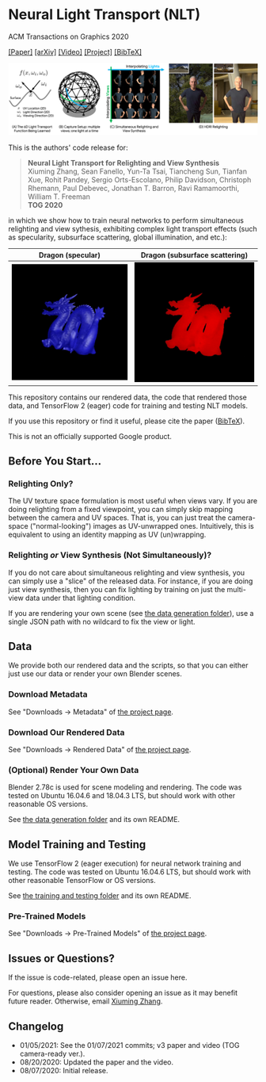 # Neural Light Transport (NLT)

ACM Transactions on Graphics 2020

[[Paper]](http://nlt.csail.mit.edu/assets/nlt.pdf)
[[arXiv]](https://arxiv.org/abs/2008.03806)
[[Video]](https://www.youtube.com/watch?v=gWdKjxCmYMI)
[[Project]](http://nlt.csail.mit.edu/)
[[BibTeX]](http://nlt.csail.mit.edu/assets/nlt.bib)

![teaser](assets/teaser.png)

This is the authors' code release for:
> **Neural Light Transport for Relighting and View Synthesis**  
> Xiuming Zhang, Sean Fanello, Yun-Ta Tsai, Tiancheng Sun, Tianfan Xue,
> Rohit Pandey, Sergio Orts-Escolano, Philip Davidson, Christoph Rhemann,
> Paul Debevec, Jonathan T. Barron, Ravi Ramamoorthi, William T. Freeman  
> **TOG 2020**

in which we show how to train neural networks to perform simultaneous relighting
and view sythesis, exhibiting complex light transport effects (such as
specularity, subsurface scattering, global illumination, and etc.):

Dragon (specular) | Dragon (subsurface scattering)
------------ | -------------
![dragon_specular](assets/dragon_specular_pred.gif) | ![dragon_sss](assets/dragon_sss_pred.gif)

This repository contains our rendered data, the code that rendered those data,
and TensorFlow 2 (eager) code for training and testing NLT models.

If you use this repository or find it useful, please cite the paper
([BibTeX](http://nlt.csail.mit.edu/assets/nlt.bib)).

This is not an officially supported Google product.


## Before You Start...

### Relighting Only?

The UV texture space formulation is most useful when views vary.
If you are doing relighting from a fixed viewpoint, you can simply
skip mapping between the camera and UV spaces. That is, you can
just treat the camera-space ("normal-looking") images as UV-unwrapped ones.
Intuitively, this is equivalent to using an identity mapping as UV (un)wrapping.

### Relighting *or* View Synthesis (Not Simultaneously)?

If you do not care about simultaneous relighting and view synthesis, you can
simply use a "slice" of the released data. For instance, if you are doing just
view synthesis, then you can fix lighting by training on just the multi-view
data under that lighting condition.

If you are rendering your own scene (see
[the data generation folder](data_gen/)), use a single JSON path with
no wildcard to fix the view or light.


## Data

We provide both our rendered data and the scripts, so that you can either
just use our data or render your own Blender scenes.

### Download Metadata

See "Downloads -> Metadata" of [the project page](http://nlt.csail.mit.edu).

### Download Our Rendered Data

See "Downloads -> Rendered Data" of [the project page](http://nlt.csail.mit.edu).

### (Optional) Render Your Own Data

Blender 2.78c is used for scene modeling and rendering. The code was tested
on Ubuntu 16.04.6 and 18.04.3 LTS, but should work with other reasonable OS
versions.

See [the data generation folder](data_gen/) and its own README.


## Model Training and Testing

We use TensorFlow 2 (eager execution) for neural network training and testing.
The code was tested on Ubuntu 16.04.6 LTS, but should work with other
reasonable TensorFlow or OS versions.

See [the training and testing folder](nlt/) and its own README.

### Pre-Trained Models

See "Downloads -> Pre-Trained Models" of [the project page](http://nlt.csail.mit.edu).

## Issues or Questions?

If the issue is code-related, please open an issue here.

For questions, please also consider opening an issue as it may benefit future
reader. Otherwise, email [Xiuming Zhang](http://people.csail.mit.edu/xiuming).


## Changelog

* 01/05/2021: See the 01/07/2021 commits; v3 paper and video (TOG camera-ready ver.).
* 08/20/2020: Updated the paper and the video.
* 08/07/2020: Initial release.
